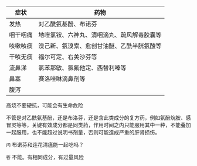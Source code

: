 | 症状 | 药物 |
| --- | --- |
| 发热 | 对乙酰氨基酚、布诺芬 |
| 咽干咽痛 | 地喹氯铵、六神丸、清咽滴丸、疏风解毒胶囊等 |
| 咳嗽咳痰 | 溴己新、氨溴索、愈创甘油醚、乙酰半胱氨酸等 |
| 干咳无痰 | 福尔可定、右美沙芬等 |
| 流鼻涕 | 氯苯那敏、氯氟他定、西替利嗪等 |
| 鼻塞 | 赛洛唑啉滴鼻剂等 |
| 腹泻 |  |

高烧不要硬抗，可能会有生命危险

不管是对乙酰氨基酚，还是布洛芬，还是含此类成分的复方药，例如氨酚烷胺、感冒灵等等，关键有效成分都是同类药，作用时间之内只能服用其中一种，不能叠加一起服用，也不能超过说明书剂量，否则可能造成严重的肝肾损伤。

```问``` 布诺芬和连花清瘟能一起吃吗？

```答``` 不能。有相同成分，有过量风险
